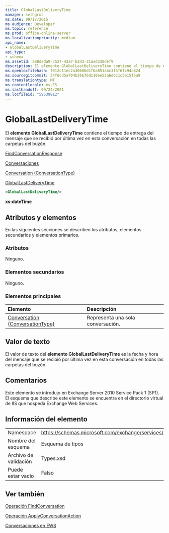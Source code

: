 ```yaml
---
title: GlobalLastDeliveryTime
manager: sethgros
ms.date: 09/17/2015
ms.audience: Developer
ms.topic: reference
ms.prod: office-online-server
ms.localizationpriority: medium
api_name:
- GlobalLastDeliveryTime
api_type:
- schema
ms.assetid: a88dada9-c527-43a7-b2d3-31aad330def9
description: El elemento GlobalLastDeliveryTime contiene el tiempo de entrega del mensaje que se recibió por última vez en esta conversación en todas las carpetas del buzón.
ms.openlocfilehash: f012c11ec2a30680d1f6a851a4c3f3f6fc94a824
ms.sourcegitcommit: 54f6cd5a704b36b76d110ee53a6d6c1c3e15f5a9
ms.translationtype: MT
ms.contentlocale: es-ES
ms.lasthandoff: 09/24/2021
ms.locfileid: "59539812"
---
```

# <a name="globallastdeliverytime"></a>GlobalLastDeliveryTime

El **elemento GlobalLastDeliveryTime** contiene el tiempo de entrega del mensaje que se recibió por última vez en esta conversación en todas las carpetas del buzón. 
  
[FindConversationResponse](findconversationresponse.md)
  
[Conversaciones](conversations-ex15websvcsotherref.md)
  
[Conversation (ConversationType)](conversation-conversationtype.md)
  
[GlobalLastDeliveryTime](globallastdeliverytime.md)
  
```XML
<GlobalLastDeliveryTime/>
```

 **xs:dateTime**
## <a name="attributes-and-elements"></a>Atributos y elementos

En las siguientes secciones se describen los atributos, elementos secundarios y elementos primarios.
  
### <a name="attributes"></a>Atributos

Ninguno.
  
### <a name="child-elements"></a>Elementos secundarios

Ninguno.
  
### <a name="parent-elements"></a>Elementos principales

|**Elemento**|**Descripción**|
|:-----|:-----|
|[Conversation (ConversationType)](conversation-conversationtype.md) <br/> |Representa una sola conversación.  <br/> |
   
## <a name="text-value"></a>Valor de texto

El valor de texto del **elemento GlobalLastDeliveryTime** es la fecha y hora del mensaje que se recibió por última vez en esta conversación en todas las carpetas del buzón. 
  
## <a name="remarks"></a>Comentarios

Este elemento se introdujo en Exchange Server 2010 Service Pack 1 (SP1). El esquema que describe este elemento se encuentra en el directorio virtual de IIS que hospeda Exchange Web Services.
  
## <a name="element-information"></a>Información del elemento

|||
|:-----|:-----|
|Namespace  <br/> |https://schemas.microsoft.com/exchange/services/2006/types  <br/> |
|Nombre del esquema  <br/> |Esquema de tipos  <br/> |
|Archivo de validación  <br/> |Types.xsd  <br/> |
|Puede estar vacío  <br/> |Falso  <br/> |
   
## <a name="see-also"></a>Ver también



[Operación FindConversation](findconversation-operation.md)
  
[Operación ApplyConversationAction](applyconversationaction-operation.md)


[Conversaciones en EWS](https://msdn.microsoft.com/library/91e64629-db6c-4c94-9dcb-d386232e8467%28Office.15%29.aspx)

